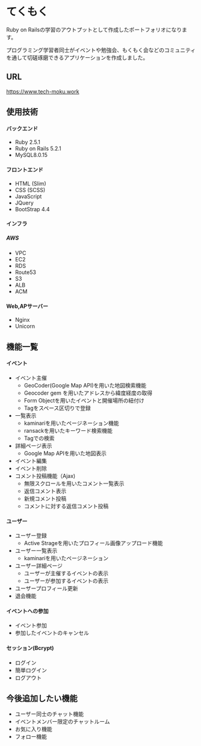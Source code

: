 # てくもく

Ruby on Railsの学習のアウトプットとして作成したポートフォリオになります。

プログラミング学習者同士がイベントや勉強会、もくもく会などのコミュニティを通して切磋琢磨できるアプリケーションを作成しました。

## URL

https://www.tech-moku.work

## 使用技術

#### バックエンド
* Ruby 2.5.1
* Ruby on Rails 5.2.1
* MySQL8.0.15
#### フロントエンド
* HTML (Slim)
* CSS (SCSS)
* JavaScript
* JQuery
* BootStrap 4.4
#### インフラ
##### AWS
* VPC
* EC2
* RDS
* Route53
* S3
* ALB
* ACM

#### Web,APサーバー
* Nginx
* Unicorn

## 機能一覧

#### イベント

* イベント主催
  - GeoCoder(Google Map API)を用いた地図検索機能
  - Geocoder gem を用いたアドレスから緯度経度の取得
  - Form Objectを用いたイベントと開催場所の紐付け
  - Tagをスペース区切りで登録
* 一覧表示
  - kaminariを用いたページネーション機能
  - ransackを用いたキーワード検索機能
  - Tagでの検索
* 詳細ページ表示
  - Google Map APIを用いた地図表示
* イベント編集
* イベント削除
* コメント投稿機能（Ajax)
  - 無限スクロールを用いたコメント一覧表示
  - 返信コメント表示
  - 新規コメント投稿
  - コメントに対する返信コメント投稿

#### ユーザー

* ユーザー登録
  - Active Strageを用いたプロフィール画像アップロード機能
* ユーザー一覧表示
  - kaminariを用いたページネーション
* ユーザー詳細ページ
  - ユーザーが主催するイベントの表示
  - ユーザーが参加するイベントの表示
* ユーザープロフィール更新
* 退会機能

#### イベントへの参加

* イベント参加
* 参加したイベントのキャンセル

#### セッション(Bcrypt)

* ログイン
* 簡単ログイン
* ログアウト

## 今後追加したい機能
* ユーザー同士のチャット機能
* イベントメンバー限定のチャットルーム
* お気に入り機能
* フォロー機能

